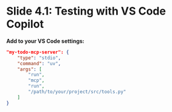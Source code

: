 # Slide 4.1: Testing with VS Code Copilot

**Add to your VS Code settings:**

```json
"my-todo-mcp-server": {
    "type": "stdio",
    "command": "uv",
    "args": [
        "run",
        "mcp",
        "run",
        "/path/to/your/project/src/tools.py"
    ]
}
```
